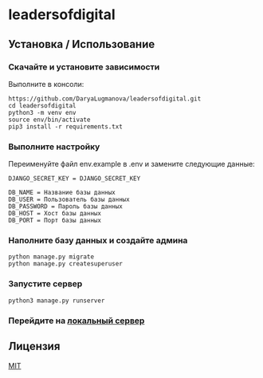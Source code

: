# leadersofdigital

## Установка / Использование 
### Скачайте и установите зависимости
Выполните в консоли:
```
https://github.com/DaryaLugmanova/leadersofdigital.git
cd leadersofdigital
python3 -m venv env
source env/bin/activate
pip3 install -r requirements.txt
```

### Выполните настройку
Переименуйте файл env.example в .env и замените  следующие данные:
```
DJANGO_SECRET_KEY = DJANGO_SECRET_KEY

DB_NAME = Название базы данных
DB_USER = Пользователь базы данных
DB_PASSWORD = Пароль базы данных
DB_HOST = Хост базы данных
DB_PORT = Порт базы данных
```
### Наполните базу данных и создайте админа
```
python manage.py migrate
python manage.py createsuperuser
```

### Запустите сервер
```
python3 manage.py runserver
```
### Перейдите на [локальный сервер](http://127.0.0.1:8000)

## Лицензия
[MIT](https://choosealicense.com/licenses/mit/)
